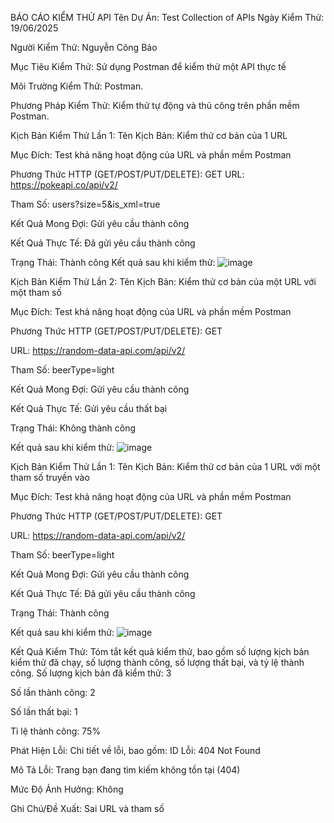 BÁO CÁO KIỂM THỬ API Tên Dự Án: Test Collection of APIs Ngày Kiểm Thử: 19/06/2025

Người Kiểm Thử: Nguyễn Công Bảo

Mục Tiêu Kiểm Thử: Sử dụng Postman để kiểm thử một API thực tế

Môi Trường Kiểm Thử: Postman.

Phương Pháp Kiểm Thử: Kiểm thử tự động và thủ công trên phần mềm Postman.

Kịch Bản Kiểm Thử Lần 1: Tên Kịch Bản: Kiểm thử cơ bản của 1 URL

Mục Đích: Test khả năng hoạt động của URL và phần mềm Postman

Phương Thức HTTP (GET/POST/PUT/DELETE): GET URL: https://pokeapi.co/api/v2/

Tham Số: users?size=5&is_xml=true

Kết Quả Mong Đợi: Gửi yêu cầu thành công

Kết Quả Thực Tế: Đã gửi yêu cầu thành công

Trạng Thái: Thành công Kết quả sau khi kiểm thử:
![image](https://github.com/user-attachments/assets/effff29f-8618-458b-be68-1187b05d42aa)


Kịch Bản Kiểm Thử Lần 2: Tên Kịch Bản: Kiểm thử cơ bản của một URL với một tham số

Mục Đích: Test khả năng hoạt động của URL và phần mềm Postman

Phương Thức HTTP (GET/POST/PUT/DELETE): GET

URL: https://random-data-api.com/api/v2/

Tham Số: beerType=light

Kết Quả Mong Đợi: Gửi yêu cầu thành công

Kết Quả Thực Tế: Gửi yêu cầu thất bại

Trạng Thái: Không thành công

Kết quả sau khi kiểm thử: 
![image](https://github.com/user-attachments/assets/e21b5857-a7bd-491e-8931-3c51832d9d20)


Kịch Bản Kiểm Thử Lần 1: Tên Kịch Bản: Kiểm thử cơ bản của 1 URL với một tham số truyền vào

Mục Đích: Test khả năng hoạt động của URL và phần mềm Postman

Phương Thức HTTP (GET/POST/PUT/DELETE): GET

URL: https://random-data-api.com/api/v2/

Tham Số: beerType=light

Kết Quả Mong Đợi: Gửi yêu cầu thành công

Kết Quả Thực Tế: Đã gửi yêu cầu thành công

Trạng Thái: Thành công

Kết quả sau khi kiểm thử: 
![image](https://github.com/user-attachments/assets/42951840-b0a9-4e50-9b39-1806e55e7d23)


Kết Quả Kiểm Thử: Tóm tắt kết quả kiểm thử, bao gồm số lượng kịch bản kiểm thử đã chạy, số lượng thành công, số lượng thất bại, và tỷ lệ thành công.
Số lượng kịch bản đã kiểm thử: 3

Số lần thành công: 2

Số lần thất bại: 1

Tỉ lệ thành công: 75%

Phát Hiện Lỗi: Chi tiết về lỗi, bao gồm:
ID Lỗi: 404 Not Found

Mô Tả Lỗi: Trang bạn đang tìm kiếm không tồn tại (404)

Mức Độ Ảnh Hưởng: Không

Ghi Chú/Đề Xuất: Sai URL và tham số
